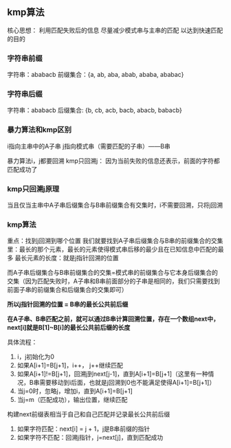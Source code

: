 ## kmp算法

核心思想：
利用匹配失败后的信息
尽量减少模式串与主串的匹配
以达到快速匹配的目的

### 字符串前缀
字符串：ababacb
前缀集合：{a, ab, aba, abab, ababa, ababac}

### 字符串后缀
字符串：ababacb
后缀集合: {b, cb, acb, bacb, abacb, babacb}

### 暴力算法和kmp区别
i指向主串中的A子串
j指向模式串（需要匹配的子串）——B串

暴力算法i，j都要回溯
kmp只回溯j： 因为当前失败的信息还表示，前面的字符都匹配成功了

### kmp只回溯j原理
当且仅当主串中A子串后缀集合与B串前缀集合有交集时，i不需要回溯，只将j回溯


### kmp算法
重点：找到j回溯到哪个位置 
我们就要找到A子串后缀集合与B串的前缀集合的交集里：最长的那个元素，最长的元素使得模式串后移的最少且在已知信息中匹配的最多
最长元素的长度：就是j指针回溯的位置

而A子串后缀集合与B串前缀集合的交集=模式串的前缀集合与它本身后缀集合的交集（因为匹配失败时，A子串和B串前面部分的子串是相同的，我们只需要找到前面子串的前缀集合和后缀集合的交集即可）

**所以j指针回溯的位置 = B串的最长公共前后缀**


**在A子串、B串匹配之前，就可以通过B串计算回溯位置，存在一个数组next中，next[i]就是B[1]~B[i]的最长公共前后缀的长度**

具体流程：
1. i，j初始化为0
2. 如果A[i+1]=B[j+1]，i++， j++继续匹配
3. 如果A[i+1]!=B[j+1]，回溯j到next[j-1]，直到A[i+1]=B[j+1]（这里有一种情况，B串需要移动到i后面，也就是j回溯到0也不能满足使得A[i+1]=B[j+1]）
4. 当j=0时，忽略j，增加i，直到A[i+1]=B[j+1]
5. 当j=m（匹配成功），输出位置，继续匹配

构建next前缀表相当于自己和自己匹配并记录最长公共前后缀

1. 如果字符匹配：next[i] = j + 1，j是B串前缀的指针
2. 如果字符不匹配：回溯j指针，j=next[j]，直到匹配成功